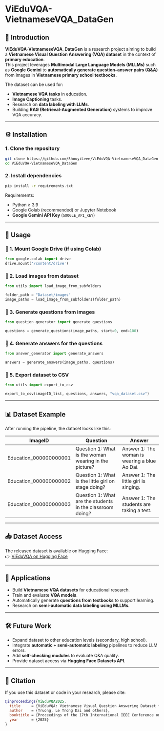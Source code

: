 # ViEduVQA-VietnameseVQA_DataGen

## 📌 Introduction
**ViEduVQA-VietnameseVQA_DataGen** is a research project aiming to build a **Vietnamese Visual Question Answering (VQA) dataset** in the context of **primary education**.  
This project leverages **Multimodal Large Language Models (MLLMs)** such as **Google Gemini** to **automatically generate question–answer pairs (Q&A)** from images in **Vietnamese primary school textbooks**.  

The dataset can be used for:
- **Vietnamese VQA tasks** in education.
- **Image Captioning** tasks.
- Research on **data labeling with LLMs**.
- Building **RAG (Retrieval-Augmented Generation)** systems to improve VQA accuracy.


---

## ⚙️ Installation

### 1. Clone the repository
```bash
git clone https://github.com/ShouyiLeee/ViEduVQA-VietnameseVQA_DataGen.git
cd ViEduVQA-VietnameseVQA_DataGen
```

### 2. Install dependencies
```bash
pip install -r requirements.txt
```

Requirements:
- Python ≥ 3.9  
- Google Colab (recommended) or Jupyter Notebook  
- **Google Gemini API Key** (`GOOGLE_API_KEY`)

---

## 🚀 Usage

### 🔹 1. Mount Google Drive (if using Colab)
```python
from google.colab import drive
drive.mount('/content/drive')
```

### 🔹 2. Load images from dataset
```python
from utils import load_image_from_subfolders

folder_path = "Dataset/images"
image_paths = load_image_from_subfolders(folder_path)
```

### 🔹 3. Generate questions from images
```python
from question_generator import generate_questions

questions = generate_questions(image_paths, start=0, end=100)
```

### 🔹 4. Generate answers for the questions
```python
from answer_generator import generate_answers

answers = generate_answers(image_paths, questions)
```

### 🔹 5. Export dataset to CSV
```python
from utils import export_to_csv

export_to_csv(imageID_list, questions, answers, "vqa_dataset.csv")
```

---

## 📊 Dataset Example
After running the pipeline, the dataset looks like this:

| ImageID                | Question                                                     | Answer                                                |  
|------------------------|-------------------------------------------------------------|------------------------------------------------------|  
| Education_000000000001 | Question 1: What is the woman wearing in the picture?        | Answer 1: The woman is wearing a blue Ao Dai.        |  
| Education_000000000002 | Question 1: What is the little girl on stage doing?          | Answer 1: The little girl is singing.                |  
| Education_000000000003 | Question 1: What are the students in the classroom doing?    | Answer 1: The students are taking a test.            |  

---

## 📥 Dataset Access
The released dataset is available on Hugging Face:  
👉 [ViEduVQA on Hugging Face](https://huggingface.co/datasets/D-Truong/ViEduVQA)

---

## 📖 Applications
- Build **Vietnamese VQA datasets** for educational research.  
- Train and evaluate **VQA models**.  
- Automatically generate **questions from textbooks** to support learning.  
- Research on **semi-automatic data labeling using MLLMs**.  

---

## 🛠️ Future Work
- Expand dataset to other education levels (secondary, high school).  
- Integrate **automatic + semi-automatic labeling** pipelines to reduce LLM errors.  
- Add **self-checking modules** to evaluate Q&A quality.  
- Provide dataset access via **Hugging Face Datasets API**.  

---

## 📜 Citation
If you use this dataset or code in your research, please cite:  

```bibtex
@inproceedings{ViEduVQA2025,
  title     = {ViEduVQA: Vietnamese Visual Question Answering Dataset for Primary Education},
  author    = {Truong, Le Trong Dai and others},
  booktitle = {Proceedings of the 17th International IEEE Conference on Knowledge and Systems Engineering (KSE 2025)},
  year      = {2025}
}
```

